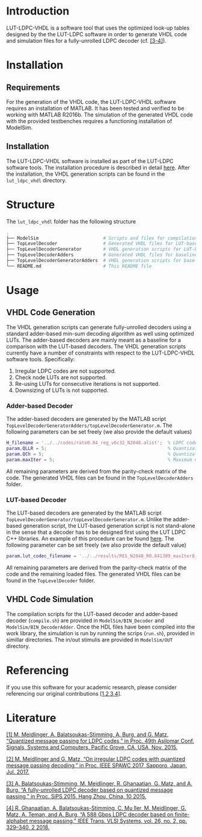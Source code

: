 # Introduction
LUT-LDPC-VHDL is a software tool that uses the optimized look-up tables designed by the the LUT-LDPC software in order to generate VHDL code and simulation files for a fully-unrolled LDPC decoder (cf. [[3-4]](#literature)).

# Installation

## Requirements
For the generation of the VHDL code, the LUT-LDPC-VHDL software requires an installation of MATLAB. It has been tested and verified to be working with MATLAB R2016b. The simulation of the generated VHDL code with the provided testbenches requires a functioning installation of ModelSim.

## Installation
The LUT-LDPC-VHDL software is installed as part of the LUT-LDPC software tools. The installation procedure is described in detail [here](../lut_ldpc#installation). After the installation, the VHDL generation scripts can be found in the `lut_ldpc_vhdl` directory.

# Structure
The `lut_ldpc_vhdl` folder has the following structure
``` bash
.
├── ModelSim                        # Scripts and files for compilation and simulation with ModelSim
├── TopLevelDecoder                 # Generated VHDL files for LUT-based decoder
├── TopLevelDecoderGenerator        # VHDL generation scripts for LUT-based decoder
├── TopLevelDecoderAdders           # Generated VHDL files for baseline adder-based decoder
├── TopLevelDecoderGeneratorAdders  # VHDL generation scripts for baseline adder-based decoder
└── README.md                       # This README file
```

# Usage

## VHDL Code Generation
The VHDL generation scripts can generate fully-unrolled decoders using a standard adder-based min-sum decoding algorithm as well using optimized LUTs. The adder-based decoders are mainly meant as a baseline for a comparison with the LUT-based decoders. The VHDL generation scripts currently have a number of constraints with respect to the LUT-LDPC-VHDL software tools. Specifically:

1. Irregular LDPC codes are not supported.
2. Check node LUTs are not supported.
3. Re-using LUTs for consecutive iterations is not supported.
4. Downsizing of LUTs is not supported.

### Adder-based Decoder
The adder-based decoders are generated by the MATLAB script `TopLevelDecoderGeneratorAdders/topLevelDecoderGenerator.m`. The following parameters can be set freely (we also provide the default values)
```matlab
H_filename = '../../codes/rate0.84_reg_v6c32_N2048.alist';  % LDPC code parity-check matrix in alist format
param.QLLR = 5;                                             % Quantization bit-width for internal LLRs
param.QCh = 5;                                              % Quantization bit-width for channel LLRs
param.maxIter = 5;                                          % Maximum number of decoding iterations
```
All remaining parameters are derived from the parity-check matrix of the code. The generated VHDL files can be found in the `TopLevelDecoderAdders` folder.

### LUT-based Decoder
The LUT-based decoders are generated by the MATLAB script `TopLevelDecoderGenerator/topLevelDecoderGenerator.m`. Unlike the adder-based generation script, the LUT-based generation script is not stand-alone in the sense that a decoder has to be designed first using the LUT LDPC C++ libraries. An example of this procedure can be found  [here](../lut_ldpc#designing-lut-decoders-and-testing-bit-error-rate-performance). The following parameter can be set freely (we also provide the default value)
```matlab
param.lut_codec_filename = '../../results/RES_N2048_R0.841309_maxIter8_zcw1_frames100_minLUT/lut_codec.it';  % Codec filename generated by the C++ program
```
All remaining parameters are derived from the parity-check matrix of the code and the remaining loaded files. The generated VHDL files can be found in the `TopLevelDecoder` folder.

## VHDL Code Simulation
The compilation scripts for the LUT-based decoder and adder-based decoder (`compile.sh`) are provided in `ModelSim/BIN_Decoder` and `ModelSim/BIN_DecoderAdder`. Once the HDL files have been compiled into the work library, the simulation is run by running the scrips (`run.sh`), provided in simillar directories.
The in/out stimulis are provided in `ModelSim/OUT` directory.

# Referencing
If you use this software for your academic research, please consider referencing our original contributions [[1,2,3,4]](#literature).

# Literature
[[1] M. Meidlinger, A. Balatsoukas-Stimming, A. Burg, and G. Matz, “Quantized message passing for LDPC codes,” in Proc. 49th Asilomar Conf. Signals, Systems and Computers, Pacific Grove, CA, USA, Nov. 2015.](http://ieeexplore.ieee.org/document/7421419/)

[[2] M. Meidlinger and G. Matz, “On irregular LDPC codes with quantized message passing decoding,” in Proc. IEEE SPAWC 2017, Sapporo, Japan, Jul. 2017.
](http://ieeexplore.ieee.org/document/8227780/)

[[3]  A. Balatsoukas-Stimming, M. Meidlinger, R. Ghanaatian, G. Matz, and A. Burg, “A fully-unrolled LDPC decoder based on quantized message passing,” in Proc. SiPS 2015, Hang Zhou, China, 10 2015.
](http://ieeexplore.ieee.org/abstract/document/7345024/)

[[4] R. Ghanaatian, A. Balatsoukas-Stimming, C. Mu ̈ller, M. Meidlinger, G. Matz, A. Teman, and A. Burg, “A 588 Gbps LDPC decoder based on finite-alphabet message passing,” IEEE Trans. VLSI Systems, vol. 26, no. 2, pp. 329–340, 2 2018.
](http://ieeexplore.ieee.org/document/8113527/)

